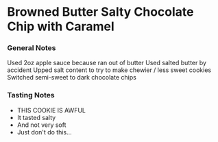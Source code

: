 # Browned Butter Salty Chocolate Chip with Caramel

### General Notes
Used 2oz apple sauce because ran out of butter
Used salted butter by accident
Upped salt content to try to make chewier / less sweet cookies
Switched semi-sweet to dark chocolate chips

### Tasting Notes
* THIS COOKIE IS AWFUL
* It tasted salty
* And not very soft
* Just don't do this...
